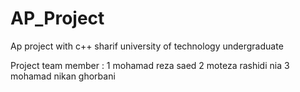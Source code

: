 # AP_Project
Ap project with c++ sharif university of technology undergraduate

Project team member :
1 mohamad reza saed 
2 moteza rashidi nia
3 mohamad nikan ghorbani
